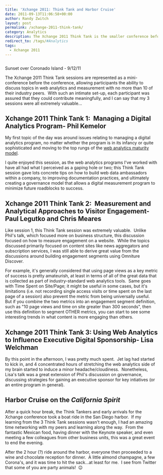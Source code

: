 ```yaml
---
title: 'Xchange 2011: Think Tank and Harbor Cruise'
date: 2011-09-13T11:06:58+00:00
author: Randy Zwitch
layout: post
permalink: /xchange-2011-think-tank/
category: Analytics
description: The Xchange 2011 Think Tank is the smaller conference before the conference. But there was just as much learning taking place on the boat.
redirect_to: /tags/#Analytics
tags:
  - Xchange 2011
---
```

<div id="attachment_558" style="width: 637px" class="wp-caption aligncenter">
  <img class="size-full wp-image-558" title="sunset-san-diego-harbor" /wp-content/uploads/2011/09/sunset-san-diego-harbor.jpg?fit=627%2C338" alt="" srcset="http://i0.wp.com/randyzwitch.com/wp-content/uploads/2011/09/sunset-san-diego-harbor.jpg?w=627 627w, http://i0.wp.com/randyzwitch.com/wp-content/uploads/2011/09/sunset-san-diego-harbor.jpg?resize=300%2C161 300w, http://i0.wp.com/randyzwitch.com/wp-content/uploads/2011/09/sunset-san-diego-harbor.jpg?resize=500%2C269 500w" sizes="(max-width: 627px) 100vw, 627px" data-recalc-dims="1" />

  <p class="wp-caption-text">
    Sunset over Coronado Island - 9/12/11
  </p>
</div>

The Xchange 2011 Think Tank sessions are represented as a mini-conference before the conference, allowing participants the ability to discuss topics in web analytics and measurement with no more than 10 of their industry peers.  With such an intimate set-up, each participant was assured that they could contribute meaningfully, and I can say that my 3 sessions were all extremely valuable...



## Xchange 2011 Think Tank 1:  Managing a Digital Analytics Program- Phil Kemelor

My first topic of the day was around issues relating to managing a digital analytics program, no matter whether the program is in its infancy or quite sophisticated and moving to the top rungs of the <a title="Web Analytics Maturity Model" href="http://blog.immeria.net/2009/05/web-analytics-maturity-model.html" target="_blank">web analytics maturity model</a>.

I quite enjoyed this session, as the web analytics programs I've worked with have all had what I perceived as a gaping hole or two; this Think Tank session gave lots concrete tips on how to build web data ambassadors within a company, to improving documentation practices, and ultimately creating a governance model that allows a digital measurement program to minimize future roadblocks to success.

## Xchange 2011 Think Tank 2:  Measurement and Analytical Approaches to Visitor Engagement- Paul Legutko and Chris Meares

Like session 1, this Think Tank session was extremely valuable.  Unlike Phil's talk, which focused more on business structure, this discussion focused on how to measure engagement on a website.  While the topics discussed primarily focused on content sites like news aggregators and subscription services, I was still able to derive great value from the discussions around building engagement segments using Omniture Discover.

For example, it's generally considered that using page views as a key metric of success is pretty amateurish, at least in terms of all of the great data that is collected as part of industry-standard web analytics tools.  Same goes with Time Spent on Site/Page; it might be useful in some cases, but it's limitations (i.e. not recording single access visits or time spent on the last page of a session) also prevent the metric from being universally useful.  But if you combine the two metrics into an engagement segment definition, such as "10 page views and time on site greater than 300 seconds", then use this definition to segment OTHER metrics, you can start to see some interesting trends in what content is more engaging than others.

## Xchange 2011 Think Tank 3: Using Web Analytics to Influence Executive Digital Sponsorship- Lisa Welchman

By this point in the afternoon, I was pretty much spent.  Jet lag had started to kick in, and 4 concentrated hours of stretching the web analytics side of my brain started to induce a minor headache/cloudiness.  Nonetheless, Lisa's talk was a great extension of Phil's discussion on governance, discussing strategies for gaining an executive sponsor for key intiatives (or an entire program in general).

## Harbor Cruise on the _California Spirit_

After a quick hour break, the Think Tankers and early arrivals for the Xchange conference took a boat ride in the San Diego harbor.  If my learning from the 3 Think Tank sessions wasn't enough, I had an amazing time networking with my peers and learning along the way.  From the fantastic Mexican food, having dinner with the Keynote speaker, and even meeting a few colleagues from other business units, this was a great event to end the evening.

After the 2 hour (?) ride around the harbor, everyone then proceeded to a wine and chocolate reception for dinner.  A little almond champagne, a few Corona's, and it was time to hit the sack...at least for me.  I see from Twitter that some of you are party animals!  😉
